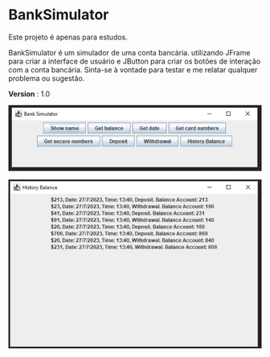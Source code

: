 # BankSimulator
Este projeto é apenas para estudos.

BankSimulator é um simulador de uma conta bancária. utilizando JFrame para criar a interface de usuário e JButton para criar os botões de interação com a conta bancária.
Sinta-se à vontade para testar e me relatar qualquer problema ou sugestão.

**Version** : 1.0

![Version 1.0](front.png)

![Version 1.0](fronthistory.png)
